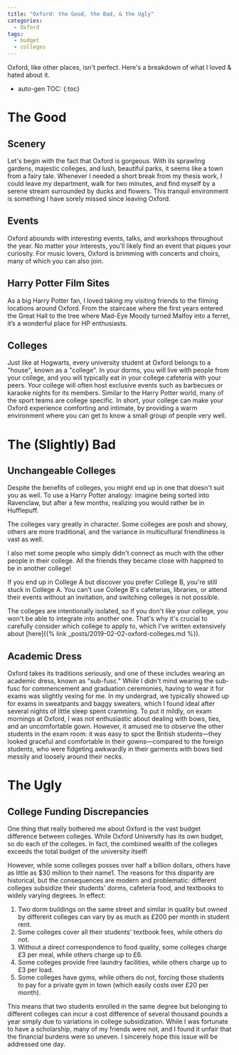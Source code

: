 ```yaml
---
title: "Oxford: the Good, the Bad, & the Ugly"
categories:
  - Oxford
tags:
  - budget
  - colleges
---
```


Oxford, like other places, isn't perfect. Here's a breakdown of what I loved & hated about it.

* auto-gen TOC:
{:toc}

# The Good

## Scenery 

Let's begin with the fact that Oxford is gorgeous. With its sprawling gardens, majestic colleges, and lush, beautiful parks, it seems like a town from a fairy tale. Whenever I needed a short break from my thesis work, I could leave my department, walk for two minutes, and find myself by a serene stream surrounded by ducks and flowers. This tranquil environment is something I have sorely missed since leaving Oxford.

## Events 

Oxford abounds with interesting events, talks, and workshops throughout the year. No matter your interests, you'll likely find an event that piques your curiosity. For music lovers, Oxford is brimming with concerts and choirs, many of which you can also join.

## Harry Potter Film Sites 

As a big Harry Potter fan, I loved taking my visiting friends to the filming locations around Oxford. From the staircase where the first years entered the Great Hall to the tree where Mad-Eye Moody turned Malfoy into a ferret, it’s a wonderful place for HP enthusiasts.

## Colleges 

Just like at Hogwarts, every university student at Oxford belongs to a "house", known as a "college". In your dorms, you will live with people from your college, and you will typically eat in your college cafeteria with your peers. Your college will often host exclusive events such as barbecues or karaoke nights for its members. Similar to the Harry Potter world, many of the sport teams are college specific. In short, your college can make your Oxford experience comforting and intimate, by providing a warm environment where you can get to know a small group of people very well.

# The (Slightly) Bad

## Unchangeable Colleges 

Despite the benefits of colleges, you might end up in one that doesn't suit you as well. To use a Harry Potter analogy: imagine being sorted into Ravenclaw, but after a few months, realizing you would rather be in Hufflepuff.

The colleges vary greatly in character. Some colleges are posh and showy, others are more traditional, and the variance in multicultural friendliness is vast as well.

I also met some people who simply didn't connect as much with the other people in their college. All the friends they became close with happned to be in another college!

If you end up in College A but discover you prefer College B, you're still stuck in College A. You can't use College B's cafeterias, libraries, or attend their events without an invitation, and switching colleges is not possible.

The colleges are intentionally isolated, so if you don't like your college, you won't be able to integrate into another one. That's why it's crucial to carefully consider which college to apply to, which I've written extensively about [here]({% link _posts/2019-02-02-oxford-colleges.md %}).

## Academic Dress 

Oxford takes its traditions seriously, and one of these includes wearing an academic dress, known as "sub-fusc." While I didn't mind wearing the sub-fusc for commencement and graduation ceremonies, having to wear it for exams was slightly vexing for me. In my undergrad, we typically showed up for exams in sweatpants and baggy sweaters, which I found ideal after several nights of little sleep spent cramming. To put it mildly, on exam mornings at Oxford, I was not enthusiastic about dealing with bows, ties, and an uncomfortable gown. However, it amused me to observe the other students in the exam room: it was easy to spot the British students—they looked graceful and comfortable in their gowns—compared to the foreign students, who were fidgeting awkwardly in their garments with bows tied messily and loosely around their necks.  

# The Ugly

## College Funding Discrepancies 

One thing that really bothered me about Oxford is the vast budget difference between colleges. While Oxford University has its own budget, so do each of the colleges. In fact, the combined wealth of the colleges exceeds the total budget of the university itself!

However, while some colleges posses over half a billion dollars, others have as little as $30 million to their name1. The reasons for this disparity are historical, but the consequences are modern and problematic: different colleges subsidize their students' dorms, cafeteria food, and textbooks to widely varying degrees. In effect:

1. Two dorm buildings on the same street and similar in quality but owned by different colleges can vary by as much as £200 per month in student rent.
1. Some colleges cover all their students' textbook fees, while others do not.
1. Without a direct correspondence to food quality, some colleges charge £3 per meal, while others charge up to £6.
1. Some colleges provide free laundry facilities, while others charge up to £3 per load.
1. Some colleges have gyms, while others do not, forcing those students to pay for a private gym in town (which easily costs over £20 per month).

This means that two students enrolled in the same degree but belonging to different colleges can incur a cost difference of several thousand pounds a year simply due to variations in college subsidization. While I was fortunate to have a scholarship, many of my friends were not, and I found it unfair that the financial burdens were so uneven. I sincerely hope this issue will be addressed one day.

